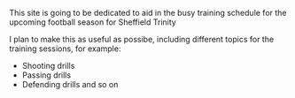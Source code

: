 This site is going to be dedicated to aid in the busy training schedule for the upcoming football season for Sheffield Trinity

I plan to make this as useful as possibe, including different topics for the training sessions, for example:
- Shooting drills
- Passing drills
- Defending drills and so on
